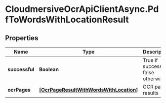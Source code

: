 # CloudmersiveOcrApiClientAsync.PdfToWordsWithLocationResult

## Properties
Name | Type | Description | Notes
------------ | ------------- | ------------- | -------------
**successful** | **Boolean** | True if successful, false otherwise | [optional] 
**ocrPages** | [**[OcrPageResultWithWordsWithLocation]**](OcrPageResultWithWordsWithLocation.md) | OCR page results | [optional] 


